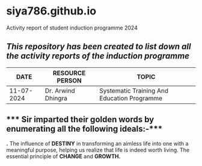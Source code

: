 # siya786.github.io
Activity report of student induction programme 2024
## ***This repository has been created to list down all the activity reports of the induction programme*** ##

| DATE | RESOURCE PERSON | TOPIC |
| --- | --- | --- |
| 11-07-2024 | Dr. Arwind Dhingra | Systematic Training And Education Programme |
## ***  Sir imparted their golden words by enumerating all the following ideals:-*** ##
**.** The influence of **DESTINY** in transforming an aimless life into one with a meaningful purpose, helping us realize that life is indeed worth living.
The essential principle of **CHANGE** and **GROWTH.**
